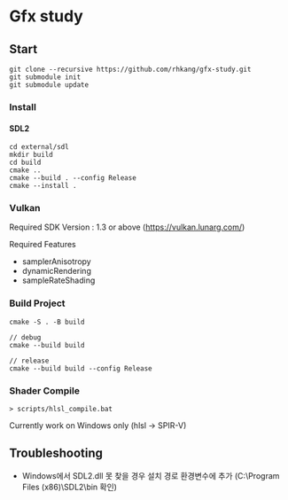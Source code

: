 # Gfx study

## Start
```
git clone --recursive https://github.com/rhkang/gfx-study.git
git submodule init
git submodule update
```

### Install
#### SDL2
```
cd external/sdl
mkdir build
cd build
cmake ..
cmake --build . --config Release
cmake --install .
```

### Vulkan
Required SDK Version : 1.3 or above (https://vulkan.lunarg.com/)

Required Features
- samplerAnisotropy
- dynamicRendering
- sampleRateShading

### Build Project
```
cmake -S . -B build

// debug
cmake --build build

// release
cmake --build build --config Release
```

### Shader Compile
```
> scripts/hlsl_compile.bat
```

Currently work on Windows only (hlsl -> SPIR-V)

## Troubleshooting
- Windows에서 SDL2.dll 못 찾을 경우 설치 경로 환경변수에 추가 (C:\Program Files (x86)\SDL2\bin 확인)
